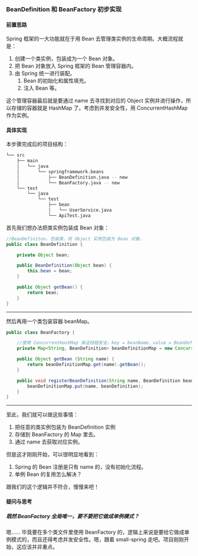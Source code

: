 ### BeanDefinition 和 BeanFactory 初步实现

#### 前置思路

Spring 框架的一大功能就在于用 Bean 去管理类实例的生命周期。大概流程就是：

1. 创建一个类实例，包装成为一个 Bean 对象。
2. 把 Bean 对象放入 Spring 框架的 Bean 管理容器内。
3. 由 Spring 统一进行装配。
   1. Bean 的初始化和属性填充。
   2. 注入 Bean 等。

这个管理容器最后就是要通过 name 去寻找到对应的 Object 实例并进行操作，所以存储的容器就是 HashMap 了。考虑到并发安全性，用 ConcurrentHashMap 作为实例。

#### 具体实现

本步骤完成后的项目结构：

```bash
└── src
    ├── main
    │   └── java
    │       └── springframework.beans
    │           ├── BeanDefinition.java -- new
    │           └── BeanFactory.java -- new
    └── test
        └── java
            └── test  
                ├── bean
                │   └── UserService.java                 
                └── ApiTest.java
```

首先我们想办法把类实例包装成 Bean 对象：

```java
//BeanDefiniton，包装类，将 Object 实例包装为 Bean 对象。
public class BeanDefinition {

    private Object bean;

    public BeanDefinition(Object bean) {
        this.bean = bean;
    }

    public Object getBean() {
        return bean;
    }
}
```



------

然后再用一个类包装容器 beanMap。

```java
public class BeanFactory {

    //使用 ConcurrentHashMap 保证线程安全，key = beanName，value = BeanDefinition
    private Map<String, BeanDefinition> beanDefinitionMap = new ConcurrentHashMap<>();

    public Object getBean (String name) {
        return beanDefinitionMap.get(name).getBean();
    }

    public void registerBeanDefinition(String name, BeanDefinition beanDefinition) {
        beanDefinitionMap.put(name, beanDefinition);
    }
}
```

------

至此，我们就可以做这些事情：

1. 把任意的类实例包装为 BeanDefinition 实例
2. 存储到 BeanFactory 的 Map 里去。
3. 通过 name 去获取对应实例。

但是这才刚刚开始，可以很明显地看到：

1. Spring 的 Bean 注册是只有 name 的，没有初始化流程。
2. 单例 Bean 的复用怎么解决？

跟我们的这个逻辑并不符合，慢慢来吧！

#### 疑问与思考

##### 既然 BeanFactory 全局唯一，要不要把它做成单例模式？

嗯…… 毕竟要在多个类文件里使用 BeanFactory 的，逻辑上来说是要给它做成单例模式的，而且还得考虑并发安全性。嗯，跟着 small-spring 走吧。项目刚刚开始，这应该并非重点。